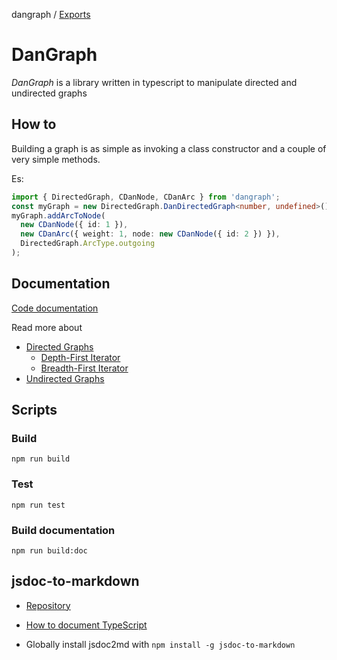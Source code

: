 dangraph / [Exports](modules.md)

# DanGraph

_DanGraph_ is a library written in typescript to manipulate directed and undirected graphs

## How to

Building a graph is as simple as invoking a class constructor and a couple of very simple methods.

Es:

```ts
import { DirectedGraph, CDanNode, CDanArc } from 'dangraph';
const myGraph = new DirectedGraph.DanDirectedGraph<number, undefined>();
myGraph.addArcToNode(
  new CDanNode({ id: 1 }),
  new CDanArc({ weight: 1, node: new CDanNode({ id: 2 }) }),
  DirectedGraph.ArcType.outgoing
);
```

## Documentation

[Code documentation](docs/code-documentation.md)

Read more about

- [Directed Graphs](docs/directedGraph.md)
  - [Depth-First Iterator](docs/directedGraph.md#Depth-First-and-Breadth-First-iterators)
  - [Breadth-First Iterator](docs/directedGraph.md#Depth-First-and-Breadth-First-iterators)
- [Undirected Graphs](docs/undirectedGraph.md)

## Scripts

### Build

`npm run build`

### Test

`npm run test`

### Build documentation

`npm run build:doc`

## jsdoc-to-markdown

- [Repository](https://github.com/jsdoc2md/jsdoc-to-markdown)

- [How to document TypeScript](https://github.com/jsdoc2md/jsdoc-to-markdown/wiki/How-to-document-TypeScript)

- Globally install jsdoc2md with `npm install -g jsdoc-to-markdown`
